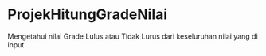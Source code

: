 # ProjekHitungGradeNilai
Mengetahui nilai Grade Lulus atau Tidak Lurus dari keseluruhan nilai yang di input
